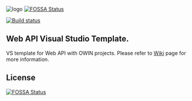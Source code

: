 ![logo](WebApiStarter/WebApiStarter.Template.Vsix/logo-lazybyte.png)
[![FOSSA Status](https://app.fossa.io/api/projects/git%2Bgithub.com%2FMirzaMerdovic%2FWebApiStartTemplate.svg?type=shield)](https://app.fossa.io/projects/git%2Bgithub.com%2FMirzaMerdovic%2FWebApiStartTemplate?ref=badge_shield)

[![Build status](https://ci.appveyor.com/api/projects/status/308y0cq7d25um8nq/branch/master?svg=true)](https://ci.appveyor.com/project/MirzaMerdovic/webapistarttemplate/branch/master)

## Web API Visual Studio Template.

VS template for Web API with OWIN projects. 
Please refer to [Wiki](https://github.com/MirzaMerdovic/WebApiStartTemplate/wiki) page for more information.


## License
[![FOSSA Status](https://app.fossa.io/api/projects/git%2Bgithub.com%2FMirzaMerdovic%2FWebApiStartTemplate.svg?type=large)](https://app.fossa.io/projects/git%2Bgithub.com%2FMirzaMerdovic%2FWebApiStartTemplate?ref=badge_large)